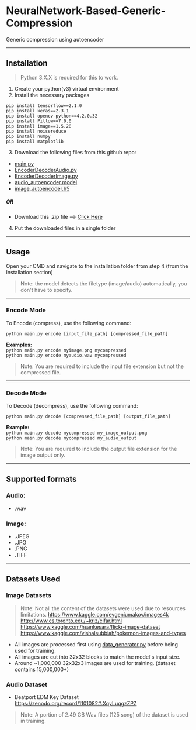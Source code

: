 # NeuralNetwork-Based-Generic-Compression
Generic compression using autoencoder

---
## Installation
> Python 3.X.X is required for this to work.
1. Create your python(v3) virtual environment
2. Install the necessary packages
```
pip install tensorflow==2.1.0
pip install keras==2.3.1
pip install opencv-python==4.2.0.32
pip install Pillow==7.0.0
pip install image==1.5.28
pip install noisereduce
pip install numpy
pip install matplotlib
```
3. Download the following files from this github repo:
- [main.py](https://github.com/AbdelrahmanElsherif/NeuralNetwork-Based-Generic-Compression/blob/master/main.py)
- [EncoderDecoderAudio.py](https://github.com/AbdelrahmanElsherif/NeuralNetwork-Based-Generic-Compression/blob/master/EncoderDecoderAudio.py)
- [EncoderDecoderImage.py](https://github.com/AbdelrahmanElsherif/NeuralNetwork-Based-Generic-Compression/blob/master/EncoderDecoderImage.py)
- [audio_autoencoder.model](https://github.com/AbdelrahmanElsherif/NeuralNetwork-Based-Generic-Compression/blob/master/audio_autoencoder.model)
- [image_autoencoder.h5](https://github.com/AbdelrahmanElsherif/NeuralNetwork-Based-Generic-Compression/blob/master/image_autoencoder.h5)

##### OR

- Download this .zip file --> [Click Here](https://gofile.io/?c=hpgsf9
)

4. Put the downloaded files in a single folder

 ---
 ## Usage
 Open your CMD and navigate to the installation folder from step 4 (from the Installation section)
> Note: the model detects the filetype (image/audio) automatically, you don't have to specify.<br/>
---
### Encode Mode
To Encode (compress), use the following command:
```
python main.py encode [input_file_path] [compressed_file_path]
```
**Examples:**<br/>
```python main.py encode myimage.png mycompressed```<br/>
```python main.py encode myaudio.wav mycompressed```<br/>

> Note: You are required to include the input file extension but not the compressed file.
---
### Decode Mode 
To Decode (decompress), use the following command:
```
python main.py decode [compressed_file_path] [output_file_path]
```
**Example:**<br/>
```python main.py decode mycompressed my_image_output.png```<br/>
```python main.py decode mycompressed my_audio_output```<br/>
> Note: You are required to include the output file extension for the image output only.


---
## Supported formats
### Audio:
- .wav
### Image:
- .JPEG
- .JPG
- .PNG
- .TIFF
---

## Datasets Used
### Image Datasets
> Note: Not all the content of the datasets were used due to resources limitations.
https://www.kaggle.com/evgeniumakov/images4k
http://www.cs.toronto.edu/~kriz/cifar.html
https://www.kaggle.com/hsankesara/flickr-image-dataset
https://www.kaggle.com/vishalsubbiah/pokemon-images-and-types

- All images are processed first using [data_generator.py](https://github.com/AbdelrahmanElsherif/NeuralNetwork-Based-Generic-Compression/tree/master/Image%20Datasets%20Preprocessing) before being used for training.
- All images are cut into 32x32 blocks to match the model's input size.
- Around ~1,000,000 32x32x3 images are used for training. (dataset contains 15,000,000+)

### Audio Dataset
- Beatport EDM Key Dataset https://zenodo.org/record/1101082#.XqyLuqgzZPZ
> Note: A portion of 2.49 GB Wav files (125 song) of the dataset is used in training.


